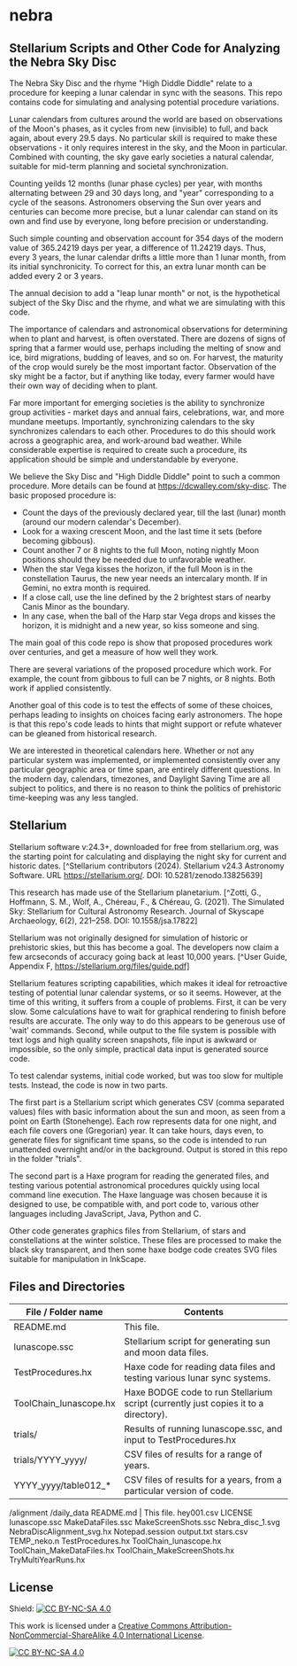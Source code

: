 # nebra

## Stellarium Scripts and Other Code for Analyzing the Nebra Sky Disc

The Nebra Sky Disc and the rhyme "High Diddle Diddle" relate to a procedure for keeping a lunar calendar in sync with the seasons. This repo contains code for simulating and analysing potential procedure variations.

Lunar calendars from cultures around the world are based on observations of the Moon's phases, as it cycles from new (invisible) to full, and back again, about every 29.5 days. No particular skill is required to make these observations - it only requires interest in the sky, and the Moon in particular. Combined with counting, the sky gave early societies a natural calendar, suitable for mid-term planning and societal synchronization.

Counting yeilds 12 months (lunar phase cycles) per year, with months alternating between 29 and 30 days long, and "year" corresponding to a cycle of the seasons. Astronomers observing the Sun over years and centuries can become more precise, but a lunar calendar can stand on its own and find use by everyone, long before precision or understanding.

Such simple counting and observation account for 354 days of the modern value of 365.24219 days per year, a difference of 11.24219 days. Thus, every 3 years, the lunar calendar drifts a little more than 1 lunar month, from its initial synchronicity. To correct for this, an extra lunar month can be added every 2 or 3 years.

The annual decision to add a "leap lunar month" or not, is the hypothetical subject of the Sky Disc and the rhyme, and what we are simulating with this code.

The importance of calendars and astronomical observations for determining when to plant and harvest, is often overstated. There are dozens of signs of spring that a farmer would use, perhaps including the melting of snow and ice, bird migrations, budding of leaves, and so on. For harvest, the maturity of the crop would surely be the most important factor. Observation of the sky might be a factor, but if anything like today, every farmer would have their own way of deciding when to plant.

Far more important for emerging societies is the ability to synchronize group activities - market days and annual fairs, celebrations, war, and more mundane meetups. Importantly, synchronizing calendars to the sky synchronizes calendars to each other. Procedures to do this should work across a geographic area, and work-around bad weather. While considerable expertise is required to create such a procedure, its application should be simple and understandable by everyone.

We believe the Sky Disc and "High Diddle Diddle" point to such a common procedure. More details can be found at https://dcwalley.com/sky-disc. The basic proposed procedure is:

- Count the days of the previously declared year, till the last (lunar) month (around our modern calendar's December).
- Look for a waxing crescent Moon, and the last time it sets (before becoming gibbous).
- Count another 7 or 8 nights to the full Moon, noting nightly Moon positions should they be needed due to unfavorable weather.
- When the star Vega kisses the horizon, if the full Moon is in the constellation Taurus, the new year needs an intercalary month. If in Gemini, no extra month is required.
- If a close call, use the line defined by the 2 brightest stars of nearby Canis Minor as the boundary.
- In any case, when the ball of the Harp star Vega drops and kisses the horizon, it is midnight and a new year, so kiss someone and sing.

The main goal of this code repo is show that proposed procedures work over centuries, and get a measure of how well they work. 

There are several variations of the proposed procedure which work. For example, the count from gibbous to full can be 7 nights, or 8 nights. Both work if applied consistently.

Another goal of this code is to test the effects of some of these choices, perhaps leading to insights on choices facing early astronomers. The hope is that this repo's code leads to hints that might support or refute whatever can be gleaned from historical research.

We are interested in theoretical calendars here. Whether or not any particular system was implemented, or implemented consistently over any particular geographic area or time span, are entirely different questions. In the modern day, calendars, timezones, and Daylight Saving Time are all subject to politics, and there is no reason to think the politics of prehistoric time-keeping was any less tangled.

## Stellarium
Stellarium software v:24.3+, downloaded for free from stellarium.org, was the starting point for calculating and displaying the night sky for current and historic dates. [^Stellarium contributors (2024). Stellarium v24.3 Astronomy Software. URL https://stellarium.org/. DOI: 10.5281/zenodo.13825639]

This research has made use of the Stellarium planetarium. [^Zotti, G., Hoffmann, S. M., Wolf, A., Chéreau, F., & Chéreau, G. (2021). The Simulated Sky: Stellarium for Cultural Astronomy Research. Journal of Skyscape Archaeology, 6(2), 221–258. DOI: 10.1558/jsa.17822]

Stellarium was not originally designed for simulation of historic or prehistoric skies, but this has become a goal. The developers now claim a few arcseconds of accuracy going back at least 10,000 years. [^User Guide, Appendix F, https://stellarium.org/files/guide.pdf]

Stellarium features scripting capabilities, which makes it ideal for retroactive testing of potential lunar calendar systems, or so it seems. However, at the time of this writing, it suffers from a couple of problems. First, it can be very slow. Some calculations have to wait for graphical rendering to finish before results are accurate. The only way to do this appears to be generous use of 'wait' commands. Second, while output to the file system is possible with text logs and high quality screen snapshots, file input is awkward or impossible, so the only simple, practical data input is generated source code.

To test calendar systems, initial code worked, but was too slow for multiple tests. Instead, the code is now in two parts. 

The first part is a Stellarium script which generates CSV (comma separated values) files with basic information about the sun and moon, as seen from a point on Earth (Stonehenge). Each row represents data for one night, and each file covers one (Gregorian) year. It can take hours, days even, to generate files for significant time spans, so the code is intended to run unattended overnight and/or in the background. Output is stored in this repo in the folder "trials".

The second part is a Haxe program for reading the generated files, and testing various potential astronomical procedures quickly using local command line execution. The Haxe language was chosen because it is designed to use, be compatible with, and port code to, various other languages including JavaScript, Java, Python and C.

Other code generates graphics files from Stellarium, of stars and constellations at the winter solstice. These files are processed to make the black sky transparent, and then some haxe bodge code creates SVG files suitable for manipulation in InkScape.

## Files and Directories
| File / Folder name     | Contents                                                                            |
|-----------------------|-------------------------------------------------------------------------------|
| README.md              | This file.                                                                          |
| lunascope.ssc          | Stellarium script for generating sun and moon data files.                           |
| TestProcedures.hx      | Haxe code for reading data files and testing various lunar sync systems.            |
| ToolChain_lunascope.hx | Haxe BODGE code to run Stellarium script (currently just copies it to a directory). |
| trials/                | Results of running lunascope.ssc, and input to TestProcedures.hx                    |
| trials/YYYY_yyyy/      | CSV files of results for a range of years.                                          |
| YYYY_yyyy/table012_*   | CSV files of results for a years, from a particular version of code.                |


/alignment
/daily_data
    README.md                   | This file.
    hey001.csv
    LICENSE
    lunascope.ssc
    MakeDataFiles.ssc
    MakeScreenShots.ssc
    Nebra_disc_1.svg
    NebraDiscAlignment_svg.hx
    Notepad.session
    output.txt
    stars.csv
    TEMP_neko.n
    TestProcedures.hx
    ToolChain_lunascope.hx
    ToolChain_MakeDataFiles.hx
    ToolChain_MakeScreenShots.hx
    TryMultiYearRuns.hx

## License
Shield: [![CC BY-NC-SA 4.0][cc-by-nc-sa-shield]][cc-by-nc-sa]

This work is licensed under a
[Creative Commons Attribution-NonCommercial-ShareAlike 4.0 International License][cc-by-nc-sa].

[![CC BY-NC-SA 4.0][cc-by-nc-sa-image]][cc-by-nc-sa]

[cc-by-nc-sa]: http://creativecommons.org/licenses/by-nc-sa/4.0/
[cc-by-nc-sa-image]: https://licensebuttons.net/l/by-nc-sa/4.0/88x31.png
[cc-by-nc-sa-shield]: https://img.shields.io/badge/License-CC%20BY--NC--SA%204.0-lightgrey.svg
